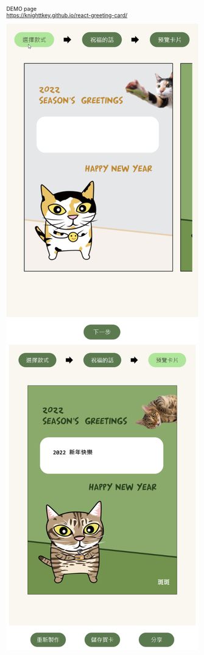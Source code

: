 DEMO page\
https://knighttkey.github.io/react-greeting-card/

![image](https://github.com/knighttkey/react-greeting-card/blob/3b2781ba43de503c36592402fd9e36601608aab7/2021-12-25%2002%2019%2045.png)
![image](https://github.com/knighttkey/react-greeting-card/blob/3b2781ba43de503c36592402fd9e36601608aab7/2021-12-25%2002%2020%2024.png)
